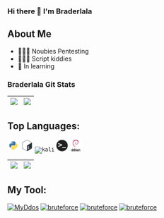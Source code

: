 ### Hi there 👋 I'm Braderlala

## About Me 
- 👨🏻‍💻 Noubies Pentesting
- 👨🏻‍💻 Script kiddies 
- 🔭 In learning

### Braderlala Git Stats
<img src="https://github-readme-stats.vercel.app/api?username=Braderlala&&show_icons=true&count_private=true&theme=radical"/>|<img src="https://github-readme-streak-stats.herokuapp.com/?user=Braderlala&theme=radical"/>|
|---|---|

## Top Languages:

<code><img height="27" src="https://raw.githubusercontent.com/github/explore/80688e429a7d4ef2fca1e82350fe8e3517d3494d/topics/python/python.png" alt="python"></code>
<code><img height="27" src="https://raw.githubusercontent.com/devicons/devicon/master/icons/bash/bash-plain.svg" alt="bash"></code>
<code><img height="27" src="https://pbs.twimg.com/profile_images/661994992878120961/rYruOQvA_400x400.png" alt="kali"></code>
<code><img height="27" src="https://raw.githubusercontent.com/github/explore/80688e429a7d4ef2fca1e82350fe8e3517d3494d/topics/terminal/terminal.png" alt="terminal"></code>
<code><img height="27" src="https://raw.githubusercontent.com/devicons/devicon/master/icons/debian/debian-original-wordmark.svg" alt="debian"></code>

<img src="https://github-readme-stats.vercel.app/api/top-langs/?username=Braderlala&layout=compact&theme=blueberry"/>|<img src="https://github-readme-stats.vercel.app/api/top-langs/?username=Braderlala&theme=blueberry&hide_langs_below=1"/>
|---|---|

## My Tool:

<a href="https://github.com/Braderlala/bruteforce"><img title="MyDdos" src="https://github-readme-stats.vercel.app/api/pin/?username=Braderlala&repo=MyDdos&theme=radical"></a>
<a href="https://github.com/Braderlala/Mywebdav"><img title="bruteforce" src="https://github-readme-stats.vercel.app/api/pin/?username=Braderlala&repo=Mywebdav&theme=radical"></a>
<a href="https://github.com/Braderlala/Myhtml"><img title="bruteforce" src="https://github-readme-stats.vercel.app/api/pin/?username=Braderlala&repo=Myhtml&theme=radical"></a>
<a href="https://github.com/Braderlala/shell-finder"><img title="bruteforce" src="https://github-readme-stats.vercel.app/api/pin/?username=Braderlala&repo=shell-finder&theme=radical"></a>
